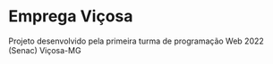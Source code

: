 # Emprega Viçosa
Projeto desenvolvido pela primeira turma de programação Web 2022 (Senac) Viçosa-MG
